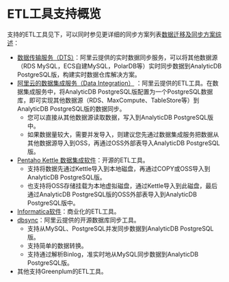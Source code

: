# ETL工具支持概览

支持的ETL工具见下，可以同时参见更详细的同步方案列表[数据迁移及同步方案综述](/cn.zh-CN/数据接入/数据迁移及同步方案综述.md)：

-   [数据传输服务（DTS）](/cn.zh-CN/实例管理/升级实例配置.md)：阿里云提供的实时数据同步服务，可以将其他数据源（RDS MySQL，ECS自建MySQL，PolarDB等）实时同步数据到AnalyticDB PostgreSQL版，构建实时数据仓库解决方案。
-   [阿里云的数据集成服务（Data Integration）](https://www.aliyun.com/product/cdp/) ：阿里云提供的ETL工具。在数据集成服务中，将AnalyticDB PostgreSQL版配置为一个PostgreSQL数据库，即可实现其他数据源（RDS、MaxCompute、TableStore等）到AnalyticDB PostgreSQL版的数据同步。
    -   您可以直接从其他数据源读取数据，写入到AnalyticDB PostgreSQL版中。
    -   如果数据量较大，需要并发导入，则建议您先通过数据集成服务把数据从其他数据源导入到OSS，再通过OSS外部表导入AnalyticDB PostgreSQL版。
-   [Pentaho Kettle 数据集成软件](http://community.pentaho.com/projects/data-integration/)：开源的ETL工具。
    -   支持将数据先通过Kettle导入到本地磁盘，再通过COPY或OSS导入到AnalyticDB PostgreSQL版。
    -   也支持将OSS存储挂载为本地虚拟磁盘，通过Kettle导入到此磁盘，最后通过AnalyticDB PostgreSQL版的OSS外部表导入到AnalyticDB PostgreSQL版中。
-   [Informatica软件](https://www.informatica.com/cn/)：商业化的ETL工具。
-   [dbsync](https://github.com/aliyun/rds_dbsync/releases)：阿里云提供的开源数据库同步工具。
    -   支持从MySQL、PostgreSQL并发同步数据到AnalyticDB PostgreSQL版。
    -   支持简单的数据转换。
    -   支持通过解析Binlog，准实时地从MySQL同步数据到AnalyticDB PostgreSQL版。
-   其他支持Greenplum的ETL工具。

